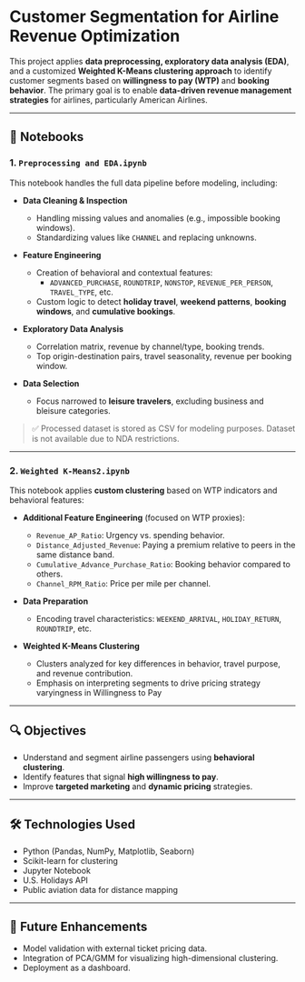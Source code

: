 
# Customer Segmentation for Airline Revenue Optimization

This project applies **data preprocessing, exploratory data analysis (EDA)**, and a customized **Weighted K-Means clustering approach** to identify customer segments based on **willingness to pay (WTP)** and **booking behavior**. The primary goal is to enable **data-driven revenue management strategies** for airlines, particularly American Airlines.

---

## 📁 Notebooks

### 1. `Preprocessing and EDA.ipynb`
This notebook handles the full data pipeline before modeling, including:

- **Data Cleaning & Inspection**
  - Handling missing values and anomalies (e.g., impossible booking windows).
  - Standardizing values like `CHANNEL` and replacing unknowns.

- **Feature Engineering**
  - Creation of behavioral and contextual features:
    - `ADVANCED_PURCHASE`, `ROUNDTRIP`, `NONSTOP`, `REVENUE_PER_PERSON`, `TRAVEL_TYPE`, etc.
  - Custom logic to detect **holiday travel**, **weekend patterns**, **booking windows**, and **cumulative bookings**.

- **Exploratory Data Analysis**
  - Correlation matrix, revenue by channel/type, booking trends.
  - Top origin-destination pairs, travel seasonality, revenue per booking window.

- **Data Selection**
  - Focus narrowed to **leisure travelers**, excluding business and bleisure categories.

> ✅ Processed dataset is stored as CSV for modeling purposes.
> Dataset is not available due to NDA restrictions.

---

### 2. `Weighted K-Means2.ipynb`
This notebook applies **custom clustering** based on WTP indicators and behavioral features:

- **Additional Feature Engineering** (focused on WTP proxies):
  - `Revenue_AP_Ratio`: Urgency vs. spending behavior.
  - `Distance_Adjusted_Revenue`: Paying a premium relative to peers in the same distance band.
  - `Cumulative_Advance_Purchase_Ratio`: Booking behavior compared to others.
  - `Channel_RPM_Ratio`: Price per mile per channel.

- **Data Preparation**
  - Encoding travel characteristics: `WEEKEND_ARRIVAL`, `HOLIDAY_RETURN`, `ROUNDTRIP`, etc.

- **Weighted K-Means Clustering**
  - Clusters analyzed for key differences in behavior, travel purpose, and revenue contribution.
  - Emphasis on interpreting segments to drive pricing strategy varyingness in Willingness to Pay

---

## 🔍 Objectives

- Understand and segment airline passengers using **behavioral clustering**.
- Identify features that signal **high willingness to pay**.
- Improve **targeted marketing** and **dynamic pricing** strategies.

---

## 🛠️ Technologies Used

- Python (Pandas, NumPy, Matplotlib, Seaborn)
- Scikit-learn for clustering
- Jupyter Notebook
- U.S. Holidays API
- Public aviation data for distance mapping

---

## 📌 Future Enhancements

- Model validation with external ticket pricing data.
- Integration of PCA/GMM for visualizing high-dimensional clustering.
- Deployment as a dashboard.
